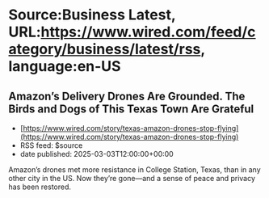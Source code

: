 # Source:Business Latest, URL:https://www.wired.com/feed/category/business/latest/rss, language:en-US

## Amazon’s Delivery Drones Are Grounded. The Birds and Dogs of This Texas Town Are Grateful
 - [https://www.wired.com/story/texas-amazon-drones-stop-flying](https://www.wired.com/story/texas-amazon-drones-stop-flying)
 - RSS feed: $source
 - date published: 2025-03-03T12:00:00+00:00

Amazon’s drones met more resistance in College Station, Texas, than in any other city in the US. Now they’re gone—and a sense of peace and privacy has been restored.

